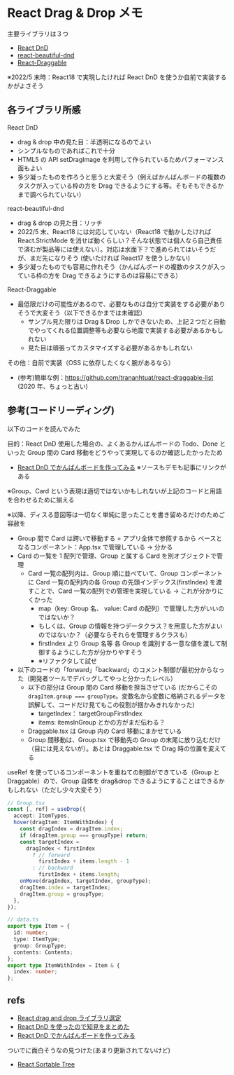 # React Drag & Drop メモ

主要ライブラリは３つ

- [React DnD](https://github.com/react-dnd/react-dnd)
- [react-beautiful-dnd](https://github.com/atlassian/react-beautiful-dnd)
- [React-Draggable](https://github.com/react-grid-layout/react-draggable)

※2022/5 末時：React18 で実現したければ React DnD を使うか自前で実装するかがよさそう

## 各ライブラリ所感

React DnD

- drag & drop 中の見た目：半透明になるのでよい
- シンプルなものであればこれで十分
- HTML5 の API setDragImage を利用して作られているためパフォーマンス面もよい
- 多少凝ったものを作ろうと思うと大変そう（例えばかんばんボードの複数のタスクが入っている枠の方を Drag できるようにする等。そもそもできるかまで調べられていない）

react-beautiful-dnd

- drag & drop の見た目：リッチ
- 2022/5 末、React18 には対応していない（React18 で動かしたければ React.StrictMode を消せば動くらしい？そんな状態では個人なら自己責任で済むが製品等には使えない）。対応は水面下？で進められてはいそうだが、まだ先になりそう (使いたければ React17 を使うしかない)
- 多少凝ったものでも容易に作れそう（かんばんボードの複数のタスクが入っている枠の方を Drag できるようにするのは容易にできる）

React-Draggable

- 最低限だけの可能性があるので、必要なものは自分で実装をする必要がありそうで大変そう（以下できるかまでは未確認）
  - サンプル見た限りは Drag & Drop しかできないため、上記２つだと自動でやってくれる位置調整等も必要なら地震で実装する必要があるかもしれない
  - 見た目は頑張ってカスタマイズする必要があるかもしれない

その他：自前で実装（OSS に依存したくなく腕があるなら）

- (参考)簡単な例：https://github.com/trananhtuat/react-draggable-list (2020 年、ちょっと古い)

## 参考(コードリーディング)

以下のコードを読んでみた

目的：React DnD 使用した場合の、よくあるかんばんボードの Todo、Done といった Group 間の Card 移動をどうやって実現してるのか確認したかったため

- [React DnD でかんばんボードを作ってみる](https://zenn.dev/mtblue81/articles/98ae1a40266317) ※ソースもデモも記事にリンクがある

※Group、Card という表現は適切ではないかもしれないが上記のコードと用語を合わせるために揃える

※以降、ディスる意図等は一切なく単純に思ったことを書き留めるだけのためご容赦を

- Group 間で Card は跨いで移動する = アプリ全体で参照するから ベースとなるコンポーネント：App.tsx で管理している → 分かる
- Card の一覧を 1 配列で管理、Group と属する Card を別オブジェクトで管理
  - Card 一覧の配列内は、Group 順に並べていて、Group コンポーネントに Card 一覧の配列内の各 Group の先頭インデックス(firstIndex) を渡すことで、Card 一覧の配列での管理を実現している -> これが分かりにくかった
    - map（key: Group 名、 value: Card の配列）で管理した方がいいのではないか？
    - もしくは、Group の情報を持つデータクラス？を用意した方がよいのではないか？（必要ならそれらを管理するクラスも）
    - firstIndex より Group 名等 各 Group を識別する一意な値を渡して制御するようにした方が分かりやすそう
    - ※リファクタして試せ
- 以下のコードの「forward」「backward」のコメント制御が最初分からなった（開発者ツールでデバッグしてやっと分かったレベル）
  - 以下の部分は Group 間の Card 移動を担当させている (だからこその `dragItem.group === groupType`。変数名から変数に格納されるデータを誤解して、コードだけ見てもこの役割が掴かみきれなかった)
    - targetIndex： targetGroupFirstIndex
    - items: itemsInGroup とかの方がまだ伝わる？
  - Draggable.tsx は Group 内の Card 移動にまかせている
  - Group 間移動は、Group.tsx で移動先の Group の末尾に放り込むだけ（目には見えないが）。あとは Draggable.tsx で Drag 時の位置を変えてる

useRef を使っているコンポーネントを重ねての制御ができている（Group と Draggable）ので、Group 自体を drag&drop できるようにすることはできるかもしれない（ただし少々大変そう）

```typescript
// Group.tsx
const [, ref] = useDrop({
  accept: ItemTypes,
  hover(dragItem: ItemWithIndex) {
    const dragIndex = dragItem.index;
    if (dragItem.group === groupType) return;
    const targetIndex =
      dragIndex < firstIndex
        ? // forward
          firstIndex + items.length - 1
        : // backward
          firstIndex + items.length;
    onMove(dragIndex, targetIndex, groupType);
    dragItem.index = targetIndex;
    dragItem.group = groupType;
  },
});

// data.ts
export type Item = {
  id: number;
  type: ItemType;
  group: GroupType;
  contents: Contents;
};
export type ItemWithIndex = Item & {
  index: number;
};
```

## refs

- [React drag and drop ライブラリ選定](https://zenn.dev/yuto_nakamoto/scraps/b9793f51c65bec)
- [React DnD を使ったので知見をまとめた](https://tech.hey.jp/entry/2021/03/09/131638)
- [React DnD でかんばんボードを作ってみる](https://zenn.dev/mtblue81/articles/98ae1a40266317)

ついでに面白そうなの見つけた(あまり更新されてないけど)

- [React Sortable Tree](https://github.com/frontend-collective/react-sortable-tree)
